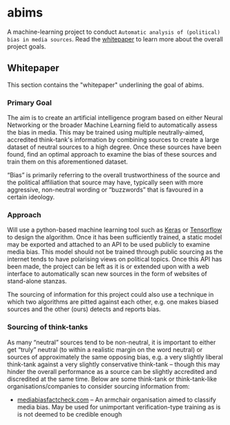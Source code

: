 # abims

A machine-learning project to conduct `Automatic analysis of (political) bias in media sources`. Read the [whitepaper](#whitepaper) to learn more about the overall project goals.

## Whitepaper

This section contains the "whitepaper" underlining the goal of abims.

### Primary Goal

The aim is to create an artificial intelligence program based on either Neural Networking or the broader Machine Learning field to automatically assess the bias in media. This may be trained using multiple neutrally-aimed, accredited think-tank's information by combining sources to create a large dataset of neutral sources to a high degree. Once these sources have been found, find an optimal approach to examine the bias of these sources and train them on this aforementioned dataset.

“Bias” is primarily referring to the overall trustworthiness of the source and the political affiliation that source may have, typically seen with more aggressive, non-neutral wording or “buzzwords” that is favoured in a certain ideology.

### Approach

Will use a python-based machine learning tool such as [Keras](https://keras.io/) or [Tensorflow](https://www.tensorflow.org/) to design the algorithm. Once it has been sufficiently trained, a static model may be exported and attached to an API to be used publicly to examine media bias. This model should not be trained through public sourcing as the internet tends to have polarising views on political topics. Once this API has been made, the project can be left as it is or extended upon with a web interface to automatically scan new sources in the form of websites of stand-alone stanzas.

The sourcing of information for this project could also use a technique in which two algorithms are pitted against each other, e.g. one makes biased sources and the other (ours) detects and reports bias.

### Sourcing of think-tanks

As many “neutral” sources tend to be non-neutral, it is important to either get “truly” neutral (to within a realistic margin on the word neutral) or sources of approximately the same opposing bias, e.g. a very slightly liberal think-tank against a very slightly conservative think-tank – though this may hinder the overall performance as a source can be slightly accredited and discredited at the same time. Below are some think-tank or think-tank-like organisations/companies to consider sourcing information from:

- [mediabiasfactcheck.com](https://mediabiasfactcheck.com) – An armchair organisation aimed to classify media bias. May be used for unimportant verification-type training as is is not deemed to be credible enough
